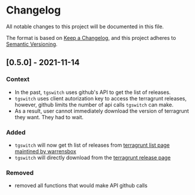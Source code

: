# Changelog
All notable changes to this project will be documented in this file.

The format is based on [Keep a Changelog](https://keepachangelog.com/en/1.0.0/),
and this project adheres to [Semantic Versioning](https://semver.org/spec/v2.0.0.html).

## [0.5.0] - 2021-11-14
### Context
- In the past, `tgswitch` uses github's API to get the list of releases.
- `tgswitch` uses client autorization key to access the terragrunt releases, however, github limits the number of api calls `tgswitch` can make.
- As a result, user cannot immediately download the version of terragrunt they want. They had to wait.

### Added
- `tgswitch` will now get th list of releases from [terragrunt list page maintined by warrensbox](https://warrensbox.github.io/terragunt-versions-list/)
- `tgswitch` will directly download from the [terragrunt release page](https://github.com/gruntwork-io/terragrunt/releases)

### Removed
- removed all functions that would make API github calls
